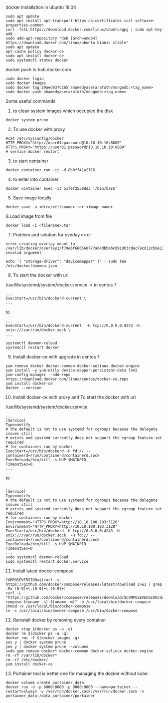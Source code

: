 docker installation in ubuntu 18.04
```
sudo apt update
sudo apt install apt-transport-https ca-certificates curl software-properties-common
curl -fsSL https://download.docker.com/linux/ubuntu/gpg | sudo apt-key add -
sudo add-apt-repository "deb [arch=amd64] https://download.docker.com/linux/ubuntu bionic stable"
sudo apt update
apt-cache policy docker-ce
sudo apt install docker-ce
sudo systemctl status docker
```

docker push to hub.docker.com
```
sudo docker login
sudo docker images
sudo docker tag 29aed937c265 ahamedyaserarafath/mongodb:<tag_name>
sudo docker push ahamedyaserarafath/mongodb:<tag_name>
```

Some useful commands
1. to clean system images which occupied the disk
```
docker system prune
```
2. To use docker with proxy
```
#cat /etc/sysconfig/docker
HTTP_PROXY="http://user01:password@10.10.10.10:8080"
HTTPS_PROXY="https://user01:password@10.10.10.10:8080"
# service docker restart

```
3. to start container
```
docker container run -it -d 8b0ff41a2f76
```
4. to enter into container
```
docker container exec -it 51fef2530dd3 '/bin/bash'
```
5. Save image locally
```
docker save -o <dir>/<filename>.tar <image_name>
```
6.Load image from file
```
docker load -i <filename>.tar
```
7. Problem and solution for overlay error
```
error creating overlay mount to /var/lib/docker/overlay2/f79e6f666560777a04dbbabcd919b3cdac79cd12cb6e124d30fc44ad063a36a1/merged: invalid argument
```
```
echo '{ "storage-driver": "devicemapper" }' | sudo tee /etc/docker/daemon.json
```
8. To start the docker with uri

/usr/lib/systemd/system/docker.service -> in centos 7
```
...
ExecStart=/usr/bin/dockerd-current \
...
```
to
```
...
ExecStart=/usr/bin/dockerd-current  -H tcp://0.0.0.0:4243 -H unix:///var/run/docker.sock \
...
```
```
systemctl daemon-reload
systemctl restart docker
```

9. Install docker-ce with upgrade in centos 7
```
yum remove docker docker-common docker-selinux docker-engine
yum install -y yum-utils device-mapper-persistent-data lvm2
yum-config-manager --add-repo https://download.docker.com/linux/centos/docker-ce.repo
yum install docker-ce
docker --version
```
10. Install docker-ce with proxy and To start the docker with uri

/usr/lib/systemd/system/docker.service
```
...
[Service]
Type=notify
# the default is not to use systemd for cgroups because the delegate issues still
# exists and systemd currently does not support the cgroup feature set required
# for containers run by docker
ExecStart=/usr/bin/dockerd -H fd:// --containerd=/run/containerd/containerd.sock
ExecReload=/bin/kill -s HUP $MAINPID
TimeoutSec=0
...
```
to
```
...
[Service]
Type=notify
# the default is not to use systemd for cgroups because the delegate issues still
# exists and systemd currently does not support the cgroup feature set required
# for containers run by docker
Environment="HTTPS_PROXY=http://10.10.100.103:3128"
Environment="HTTP_PROXY=http://10.10.100.103:3128"
ExecStart=/usr/bin/dockerd -H tcp://0.0.0.0:4243 -H unix:///var/run/docker.sock  -H fd:// --containerd=/run/containerd/containerd.sock
ExecReload=/bin/kill -s HUP $MAINPID
TimeoutSec=0
...
sudo systemctl daemon-reload
sudo systemctl restart docker.service
```
11. Install latest docker compose
```
COMPOSEVERSION=$(curl -s https://github.com/docker/compose/releases/latest/download 2>&1 | grep -Po [0-9]+\.[0-9]+\.[0-9]+)
curl -L "https://github.com/docker/compose/releases/download/$COMPOSEVERSION/docker-compose-$(uname -s)-$(uname -m)" -o /usr/local/bin/docker-compose
chmod +x /usr/local/bin/docker-compose
ln -s /usr/local/bin/docker-compose /usr/bin/docker-compose
```
12. Reinstall docker by removing every container
```
docker stop $(docker ps -a -q)
docker rm $(docker ps -a -q)
docker rmi -f $(docker images -q)
yes y | docker system prune
yes y | docker system prune --volumes
sudo yum remove docker* docker-common docker-selinux docker-engine
rm -rf /var/lib/docker*
rm -rf /etc/docker/
yum install docker-ce
```
13. Portainer tool is better one for managing the docker without kube.
```
docker volume create portainer_data
docker run -d -p 8000:8000 -p 9000:9000 --name=portainer --restart=always -v /var/run/docker.sock:/var/run/docker.sock -v portainer_data:/data portainer/portainer
```
